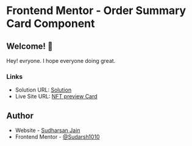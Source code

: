 # Frontend Mentor - Order Summary Card Component

## Welcome! 👋

Hey! evryone. I hope everyone doing great.

### Links

- Solution URL: [Solution](https://www.frontendmentor.io/solutions/nft-card-using-html-and-css-QnSYD75gJ)
- Live Site URL: [NFT preview Card](https://nft-preview-card-frontendmentor-proj.netlify.app/)

## Author

- Website - [Sudharsan Jain](https://www.your-site.com)
- Frontend Mentor - [@Sudarsh1010](https://www.frontendmentor.io/profile/Sudarsh1010)
